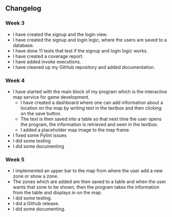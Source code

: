 ## Changelog

### Week 3

- I have created the signup and the login view.
- I have created the signup and login logic, where the users are saved to a database.
- I have done 11 tests that test if the signup and login logic works.
- I have created a coverage report.
- I have added invoke executions. 
- I have cleaned up my GitHub repository and added documentation.

### Week 4

- I have started with the main block of my program which is the interactive map service for game development.
  - I have created a dashboard where one can add information about a location on the map by writing text in the textbox and then clicking on the save button.
  - The text is then saved into a table so that next time the user opens the program, the information is retrieved and seen in the textbox.
  - I added a placeholder map image to the map frame. 
- I fixed some Pylint issues
- I did some testing
- I did some documenting

### Week 5
- I implemented an upper bar to the map from where the user add a new zone or show a zone.
- The zones which are added are then saved to a table and when the user wants that zone to be shown, then
  the program takes the information from the table and displays in on the map.
- I did some testing.
- I did a Github release.
- I did some documenting.
    
